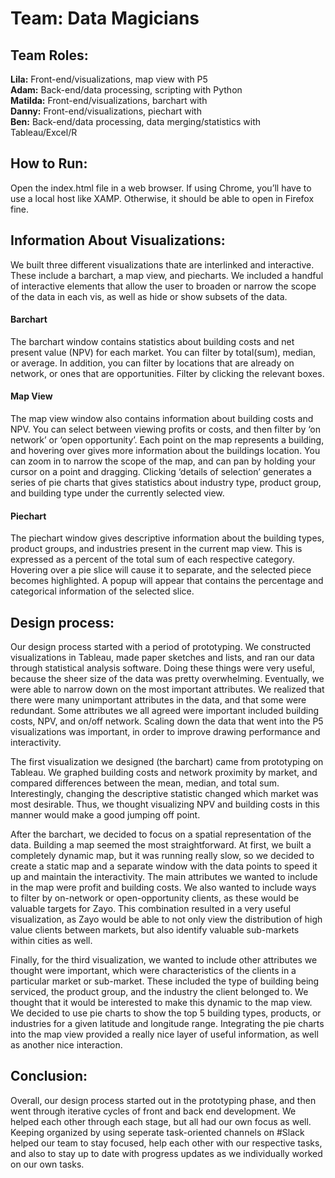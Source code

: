 <h1>Team: Data Magicians</h1>

<h2>Team Roles:</h2>

<b>Lila:</b> Front-end/visualizations, map view with P5  <br /> 
<b>Adam:</b> Back-end/data processing, scripting with Python <br />
<b>Matilda:</b> Front-end/visualizations, barchart with <br />
<b>Danny:</b> Front-end/visualizations, piechart with <br />
<b>Ben:</b> Back-end/data processing, data merging/statistics with Tableau/Excel/R <br />



<h2>How to Run:</h2>
Open the index.html file in a web browser. If using Chrome, you’ll have to use a local host like XAMP. Otherwise, it should be able to open in Firefox fine. 



<h2>Information About Visualizations:</h2>

We built three different visualizations thate are interlinked and interactive. These include a barchart, a map view, and piecharts. We included a handful of interactive elements that allow the user to broaden or narrow the scope of the data in each vis, as well as hide or show subsets of the data. 

<h4>Barchart</h4> 
The barchart window contains statistics about building costs and net present value (NPV) for each market. You can filter by total(sum), median, or average. In addition, you can filter by locations that are already on network, or ones that are opportunities. Filter by clicking the relevant boxes. 

<h4>Map View</h4>
The map view window also contains information about building costs and NPV. You can select between viewing profits or costs, and then filter by ‘on network’ or ‘open opportunity’. Each point on the map represents a building, and hovering over gives more information about the buildings location. You can zoom in to narrow the scope of the map, and can pan by holding your cursor on a point and dragging. Clicking ‘details of selection’ generates a series of pie charts that gives statistics about industry type, product group, and building type under the currently selected view. 

<h4>Piechart</h4>
The piechart window gives descriptive information about the building types, product groups, and industries present in the current map view. This is expressed as a percent of the total sum of each respective category. Hovering over a pie slice will cause it to separate, and the selected piece becomes highlighted. A popup will appear that contains the percentage and categorical information of the selected slice. 

<h2>Design process:</h2>
Our design process started with a period of prototyping. We constructed visualizations in Tableau, made paper sketches and lists, and ran our data through statistical analysis software. Doing these things were very useful, because the sheer size of the data was pretty overwhelming. Eventually, we were able to narrow down on the most important attributes. We realized that there were many unimportant attributes in the data, and that some were redundant. Some attributes we all agreed were important included building costs, NPV, and on/off network. Scaling down the data that went into the P5 visualizations was important, in order to improve drawing performance and interactivity. 

The first visualization we designed (the barchart) came from prototyping on Tableau. We graphed building costs and network proximity by market, and compared differences between the mean, median, and total sum. Interestingly, changing the descriptive statistic changed which market was most desirable. Thus, we thought visualizing NPV and building costs in this manner would make a good jumping off point.

After the barchart, we decided to focus on a spatial representation of the data. Building a map seemed the most straightforward. At first, we built a completely dynamic map, but it was running really slow, so we decided to create a static map and a separate window with the data points to speed it up and maintain the interactivity. The main attributes we wanted to include in the map were profit and building costs. We also wanted to include ways to filter by on-network or open-opportunity clients, as these would be valuable targets for Zayo. This combination resulted in a very useful visualization, as Zayo would be able to not only view the distribution of high value clients between markets, but also identify valuable sub-markets within cities as well. 

Finally, for the third visualization, we wanted to include other attributes we thought were important, which were characteristics of the clients in a particular market or sub-market. These included the type of building being serviced, the product group, and the industry the client belonged to. We thought that it would be interested to make this dynamic to the map view. We decided to use pie charts to show the top 5 building types, products, or industries for a given latitude and longitude range. Integrating the pie charts into the map view provided a really nice layer of useful information, as well as another nice interaction. 

<h2>Conclusion:</h2>
Overall, our design process started out in the prototyping phase, and then went through iterative cycles of front and back end development. We helped each other through each stage, but all had our own focus as well. Keeping organized by using seperate task-oriented channels on #Slack helped our team to stay focused, help each other with our respective tasks, and also to stay up to date with progress updates as we individually worked on our own tasks. 


